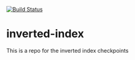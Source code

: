 [![Build Status](https://travis-ci.org/andela-oakinwa/inverted-index.svg?branch=master)](https://travis-ci.org/andela-oakinwa/inverted-index)

# inverted-index
This is a repo for the inverted index checkpoints

